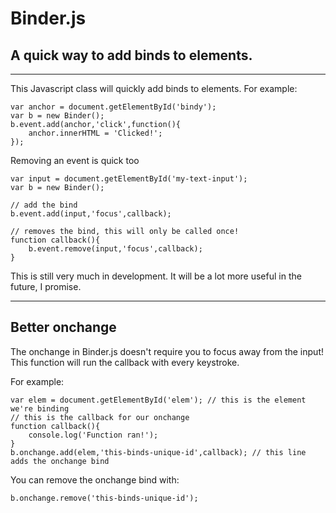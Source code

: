 Binder.js
======
A quick way to add binds to elements.
------------------------------------
* * *

This Javascript class will quickly add binds to elements.
For example:

    var anchor = document.getElementById('bindy');
    var b = new Binder();
    b.event.add(anchor,'click',function(){
        anchor.innerHTML = 'Clicked!';
    });

Removing an event is quick too

    var input = document.getElementById('my-text-input');
    var b = new Binder();

    // add the bind
    b.event.add(input,'focus',callback);

    // removes the bind, this will only be called once!
    function callback(){
    	b.event.remove(input,'focus',callback);
    }

This is still very much in development. It will be a lot more useful in the future, I promise.
* * *
Better onchange
--------------
The onchange in Binder.js doesn't require you to focus away from the input! This function will run the callback with every keystroke.

For example:

	var elem = document.getElementById('elem'); // this is the element we're binding
    // this is the callback for our onchange
    function callback(){
        console.log('Function ran!');
    }
	b.onchange.add(elem,'this-binds-unique-id',callback); // this line adds the onchange bind

You can remove the onchange bind with:

    b.onchange.remove('this-binds-unique-id');